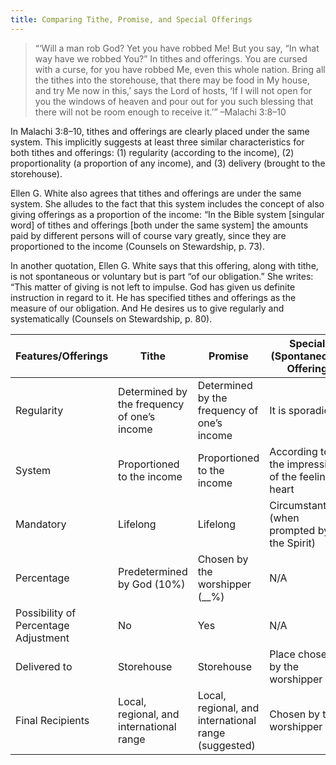 ```yaml
---
title: Comparing Tithe, Promise, and Special Offerings
---
```


> <p></p>
> “‘Will a man rob God? Yet you have robbed Me! But you say, “In what way have we robbed You?” In tithes and offerings. You are cursed with a curse, for you have robbed Me, even this whole nation. Bring all the tithes into the storehouse, that there may be food in My house, and try Me now in this,’ says the Lord of hosts, ‘If I will not open for you the windows of heaven and pour out for you such blessing that there will not be room enough to receive it.’” –Malachi 3:8–10

In Malachi 3:8–10, tithes and offerings are clearly placed under the same system. This implicitly suggests at least three similar characteristics for both tithes and offerings: (1) regularity (according to the income), (2) proportionality (a proportion of any income), and (3) delivery (brought to the storehouse).

Ellen G. White also agrees that tithes and offerings are under the same system. She alludes to the fact that this system includes the concept of also giving offerings as a proportion of the income: “In the Bible system [singular word] of tithes and offerings [both under the same system] the amounts paid by different persons will of course vary greatly, since they are proportioned to the income (Counsels on Stewardship, p. 73).

In another quotation, Ellen G. White says that this offering, along with tithe, is not spontaneous or voluntary but is part “of our obligation.” She writes: “This matter of giving is not left to impulse. God has given us definite instruction in regard to it. He has specified tithes and offerings as the measure of our obligation. And He desires us to give regularly and systematically (Counsels on Stewardship, p. 80).

| Features/Offerings | Tithe | Promise | Special (Spontaneous) Offering |
| --- | --- | --- | --- |
| Regularity | Determined by the frequency of one’s income | Determined by the frequency of one’s income | It is sporadic. |
| System | Proportioned to the income | Proportioned to the income | According to the impression of the feeling or heart |
| Mandatory | Lifelong | Lifelong | Circumstantially (when prompted by the Spirit) |
| Percentage | Predetermined by God (10%) | Chosen by the worshipper (__%) | N/A |
| Possibility of Percentage Adjustment | No | Yes | N/A |
| Delivered to | Storehouse | Storehouse | Place chosen by the worshipper |
| Final Recipients | Local, regional, and international range | Local, regional, and international range (suggested) | Chosen by the worshipper |